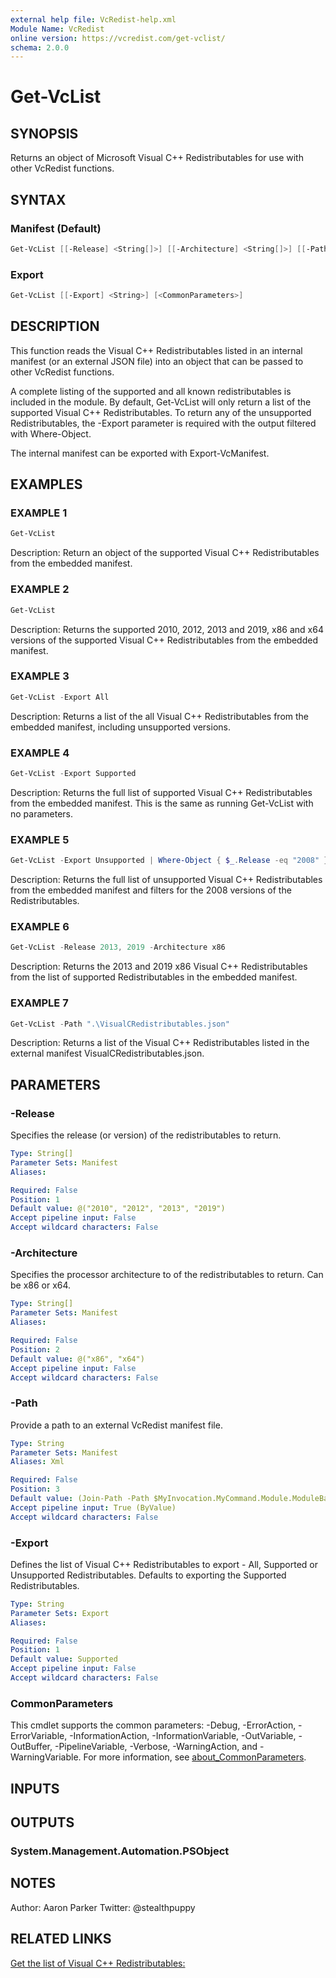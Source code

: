 ```yaml
---
external help file: VcRedist-help.xml
Module Name: VcRedist
online version: https://vcredist.com/get-vclist/
schema: 2.0.0
---
```


# Get-VcList

## SYNOPSIS

Returns an object of Microsoft Visual C++ Redistributables for use with other VcRedist functions.

## SYNTAX

### Manifest (Default)

```powershell
Get-VcList [[-Release] <String[]>] [[-Architecture] <String[]>] [[-Path] <String>] [<CommonParameters>]
```

### Export

```powershell
Get-VcList [[-Export] <String>] [<CommonParameters>]
```

## DESCRIPTION

This function reads the Visual C++ Redistributables listed in an internal manifest (or an external JSON file) into an object that can be passed to other VcRedist functions.

A complete listing of the supported and all known redistributables is included in the module.
By default, Get-VcList will only return a list of the supported Visual C++ Redistributables.
To return any of the unsupported Redistributables, the -Export parameter is required with the output filtered with Where-Object.

The internal manifest can be exported with Export-VcManifest.

## EXAMPLES

### EXAMPLE 1

```powershell
Get-VcList
```

Description:
Return an object of the supported Visual C++ Redistributables from the embedded manifest.

### EXAMPLE 2

```powershell
Get-VcList
```

Description:
Returns the supported 2010, 2012, 2013 and 2019, x86 and x64 versions of the supported Visual C++ Redistributables from the embedded manifest.

### EXAMPLE 3

```powershell
Get-VcList -Export All
```

Description:
Returns a list of the all Visual C++ Redistributables from the embedded manifest, including unsupported versions.

### EXAMPLE 4

```powershell
Get-VcList -Export Supported
```

Description:
Returns the full list of supported Visual C++ Redistributables from the embedded manifest.
This is the same as running Get-VcList with no parameters.

### EXAMPLE 5

```powershell
Get-VcList -Export Unsupported | Where-Object { $_.Release -eq "2008" }
```

Description:
Returns the full list of unsupported Visual C++ Redistributables from the embedded manifest and filters for the 2008 versions of the Redistributables.

### EXAMPLE 6

```powershell
Get-VcList -Release 2013, 2019 -Architecture x86
```

Description:
Returns the 2013 and 2019 x86 Visual C++ Redistributables from the list of supported Redistributables in the embedded manifest.

### EXAMPLE 7

```powershell
Get-VcList -Path ".\VisualCRedistributables.json"
```

Description:
Returns a list of the Visual C++ Redistributables listed in the external manifest VisualCRedistributables.json.

## PARAMETERS

### -Release

Specifies the release (or version) of the redistributables to return.

```yaml
Type: String[]
Parameter Sets: Manifest
Aliases:

Required: False
Position: 1
Default value: @("2010", "2012", "2013", "2019")
Accept pipeline input: False
Accept wildcard characters: False
```

### -Architecture

Specifies the processor architecture to of the redistributables to return. Can be x86 or x64.

```yaml
Type: String[]
Parameter Sets: Manifest
Aliases:

Required: False
Position: 2
Default value: @("x86", "x64")
Accept pipeline input: False
Accept wildcard characters: False
```

### -Path

Provide a path to an external VcRedist manifest file.

```yaml
Type: String
Parameter Sets: Manifest
Aliases: Xml

Required: False
Position: 3
Default value: (Join-Path -Path $MyInvocation.MyCommand.Module.ModuleBase -ChildPath "VisualCRedistributables.json")
Accept pipeline input: True (ByValue)
Accept wildcard characters: False
```

### -Export

Defines the list of Visual C++ Redistributables to export - All, Supported or Unsupported Redistributables.
Defaults to exporting the Supported Redistributables.

```yaml
Type: String
Parameter Sets: Export
Aliases:

Required: False
Position: 1
Default value: Supported
Accept pipeline input: False
Accept wildcard characters: False
```

### CommonParameters

This cmdlet supports the common parameters: -Debug, -ErrorAction, -ErrorVariable, -InformationAction, -InformationVariable, -OutVariable, -OutBuffer, -PipelineVariable, -Verbose, -WarningAction, and -WarningVariable. For more information, see [about_CommonParameters](http://go.microsoft.com/fwlink/?LinkID=113216).

## INPUTS

## OUTPUTS

### System.Management.Automation.PSObject

## NOTES

Author: Aaron Parker
Twitter: @stealthpuppy

## RELATED LINKS

[Get the list of Visual C++ Redistributables:](https://vcredist.com/get-vclist/)
